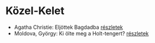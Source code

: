 # Közel-Kelet

- Agatha Christie: Eljöttek Bagdadba [részletek](../_details/Agatha%20Christie.md#id_65)
- Moldova, György: Ki ölte meg a Holt-tengert? [részletek](../_details/Moldova%2C%20Gy%C3%B6rgy.md#id_1373)